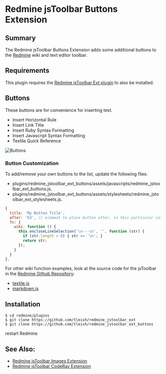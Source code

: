 # Redmine jsToolbar Buttons Extension

## Summary

The Redmine jsToolbar Buttons Extension adds some additional buttons to the [Redmine](http://www.redmine.org/) wiki and text editor toolbar.  

## Requirements

This plugin requires the [Redmine jsToolbar Ext plugin](https://github.com/tleish/redmine_jstoolbar_ext) to also be installed.

## Buttons
These buttons are for convenience for inserting text.
* Insert Horizontal Rule
* Insert Link Title
* Insert Ruby Syntax Formatting
* Insert Javascript Syntax Formatting
* Textile Quick Reference

![Buttons](https://raw.githubusercontent.com/tleish/redmine_jstoolbar_ext_buttons/master/assets/images/screenshot.png)

### Button Customization
To add/remove your own buttons to the list, update the following files:
 
* plugins/redmine_jstoolbar_ext_buttons/assets/javascripts/redmine_jstoolbar_ext_buttons.js.
* plugins/redmine_jstoolbar_ext_buttons/assets/stylesheets/redmine_jstoolbar_ext_stylesheets.js.

```javascript
{
  title: 'My Button Title',
  after: 'h3', // element to place button after, in this particular case after the button with the class name '.jstb_h3'
  fn: {
    wiki: function () {
      this.encloseLineSelection('\n---\n', '', function (str) {
        if (str.length > 0) { str += '\n'; }
        return str;
      });
    }
  }
},
```

For other wiki function examples, look at the source code for the jsToolbar in the [Redmine Github Repository](https://github.com/redmine/redmine/):

* [textile.js](https://github.com/redmine/redmine/blob/master/public/javascripts/jstoolbar/textile.js "Textile")
* [markdown.js](https://github.com/redmine/redmine/blob/master/public/javascripts/jstoolbar/markdown.js "Textile")

## Installation
```
$ cd redmine/plugins
$ git clone https://github.com/tleish/redmine_jstoolbar_ext
$ git clone https://github.com/tleish/redmine_jstoolbar_ext_buttons
```

restart Redmine

## See Also:

* [Redmine jsToolbar Images Extension](https://github.com/tleish/redmine_jstoolbar_ext_images)
* [Redmine jsToolbar CodeRay Extension](https://github.com/tleish/redmine_jstoolbar_ext_coderay)